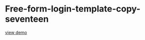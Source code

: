 # Free-form-login-template-copy-seventeen
<a href="http://webi4u.com/web/article/Free-form-login-template-copy-seventeen/">
  view demo
  </a>
